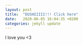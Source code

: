 ```yaml
---
layout: post
title:  "DUSHIIIII!!! Click here"
date:   2020-06-05 16:04:35 +0200
categories: jekyll update
---
```


I love you <3

